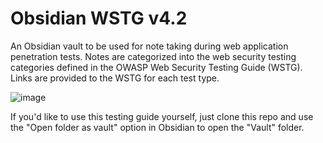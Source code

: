 # Obsidian WSTG v4.2
An Obsidian vault to be used for note taking during web application penetration tests. Notes are categorized into the web security testing categories defined in the OWASP Web Security Testing Guide (WSTG). Links are provided to the WSTG for each test type.


![image](https://user-images.githubusercontent.com/38741312/210885341-25edcfae-8528-4f40-8c01-8b2d2c3bab57.png)



If you'd like to use this testing guide yourself, just clone this repo and use the "Open folder as vault" option in Obsidian to open the "Vault" folder.
